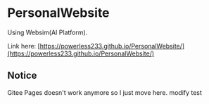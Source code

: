 # PersonalWebsite
Using Websim(AI Platform).

Link here: [https://powerless233.github.io/PersonalWebsite/](https://powerless233.github.io/PersonalWebsite/)
## Notice
Gitee Pages doesn't work anymore so I just move here.
modify test